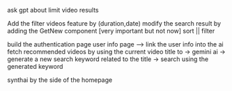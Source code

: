 <!-- Convert the video duration into a readable format  -->

<!-- Add the video recommendation feature in the videoplay route (temporary) -->

<!-- after fetching videos filter out non educational videos using the categoryId for science and technology, education -->

ask gpt about limit video results

Add the filter videos feature by (duration,date) modify the search result by adding the GetNew component [very important but not now] sort || filter

build the authentication page
user info page --> link the user info into the ai
fetch recommended videos by using the current video title to -> gemini ai -> generate a new search keyword related to the title -> search using the generated keyword

synthai by the side of the homepage
